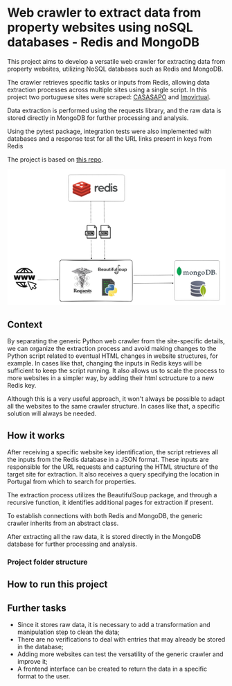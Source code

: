 # Web crawler to extract data from property websites using noSQL databases - Redis and MongoDB

This project aims to develop a versatile web crawler for extracting data from property websites, utilizing NoSQL databases such as Redis and MongoDB.

The crawler retrieves specific tasks or inputs from Redis, allowing data extraction processes across multiple sites using a single script. In this project two portuguese sites were scraped: [CASASAPO](https://casa.sapo.pt/) and [Imovirtual](https://www.imovirtual.com/).

Data extraction is performed using the requests library, and the raw data is stored directly in MongoDB for further processing and analysis.

Using the pytest package, integration tests were also implemented with databases and a response test for all the URL links present in keys from Redis

The project is based on [this repo](https://github.com/lvgalvao/data-engineering-roadmap/tree/main/05-redis-mongodb-esse-tal-de-nosql).

![](media/diagram.png)


## Context

By separating the generic Python web crawler from the site-specific details, we can organize the extraction process and avoid making changes to the Python script related to eventual HTML changes in website structures, for example. In cases like that, changing the inputs in Redis keys will be sufficient to keep the script running. It also allows us to scale the process to more websites in a simpler way, by adding their html sctructure to a new Redis key.   

Although this is a very useful approach, it won't always be possible to adapt all the websites to the same crawler structure. In cases like that, a specific solution will always be needed.

## How it works

After receiving a specific website key identification, the script retrieves all the inputs from the Redis database in a JSON format. These inputs are responsible for the URL requests and capturing the HTML structure of the target site for extraction. It also receives a query specifying the location in Portugal from which to search for properties. 

The extraction process utilizes the BeautifulSoup package, and through a recursive function, it identifies additional pages for extraction if present.

To establish connections with both Redis and MongoDB, the generic crawler inherits from an abstract class.

After extracting all the raw data, it is stored directly in the MongoDB database for further processing and analysis.

### Project folder structure

## How to run this project

## Further tasks

* Since it stores raw data, it is necessary to add a transformation and manipulation step to clean the data;
* There are no verifications to deal with entries that may already be stored in the database;
* Adding more websites can test the versatility of the generic crawler and improve it;
* A frontend interface can be created to return the data in a specific format to the user.